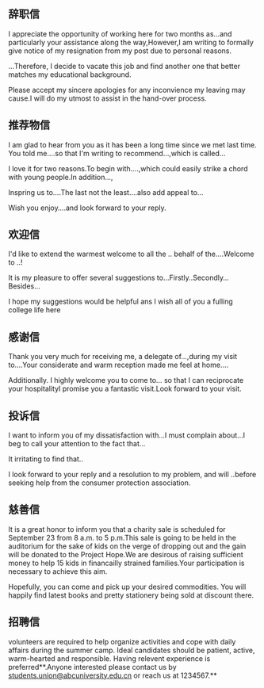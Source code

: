 ## 辞职信

I appreciate the opportunity of working here for two months as...and particularly your assistance along the way,However,I am writing to formally give notice of my resignation from my post due to personal reasons.

...Therefore, I decide to vacate this job and find another one that better matches my educational background.

Please accept my sincere apologies for any inconvience my leaving may cause.I will do my utmost to assist in the hand-over process.



## 推荐物信

I am glad to hear from you as it has been a long time since we met last time. You told me….so that I'm writing to recommend…,which is called...

I love it for two reasons.To begin with….,which could easily strike a chord with young people.In addition…,

Inspring us to….The last not the least….also add appeal to...

Wish you enjoy….and look forward to your reply.



## 欢迎信

I'd like to extend the warmest welcome to all the .. behalf of the….Welcome to ..!

It is my pleasure to offer several suggestions to…Firstly..Secondly…Besides...

I hope my suggestions would be helpful ans I wish all of you a fulling college life here



## 感谢信

Thank you very much for receiving me, a delegate of…,during my visit to….Your considerate and warm reception made me feel at home….

Additionally. I highly welcome you to come to… so that I can reciprocate your hospitalityI promise you a fantastic visit.Look forward to your visit. 



## 投诉信

I want to inform you of my dissatisfaction with…I must complain about…I beg to call your attention to the fact that...

It irritating to find that..

I look forward to your reply and a resolution to my problem, and will ..before seeking help from the consumer protection association.



## 慈善信

It is a great honor to inform you that a charity sale is scheduled for September 23 from 8 a.m. to 5 p.m.This sale is going to be held in the auditorium for the sake of kids on the verge of dropping out and the gain will be donated to the Project Hope.We are desirous of raising sufficient money to help 15 kids in financailly strained families.Your participation is necessary to achieve this aim.

Hopefully, you can come and pick up your desired commodities. You will happily find latest books and pretty stationery being sold at discount there.



## 招聘信

volunteers are required to help organize  activities and cope with daily affairs during the summer camp. Ideal candidates should be patient, active, warm-hearted and responsible. Having relevent experience is preferred**.Anyone interested please contact us by students.union@abcuniversity.edu.cn or reach us at 1234567.**